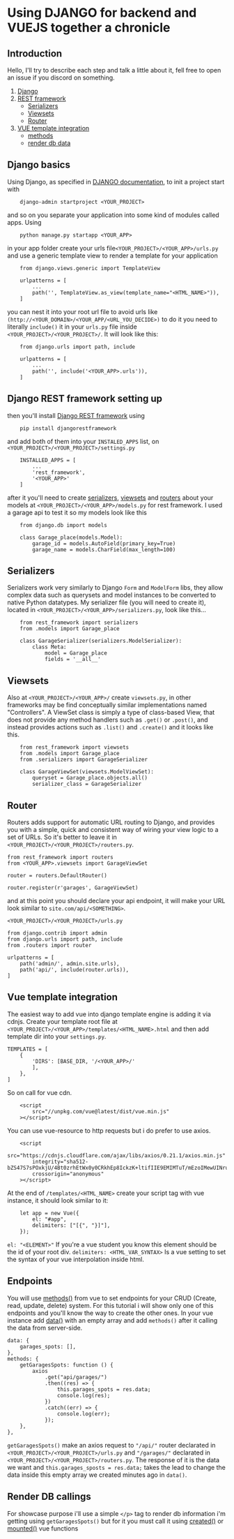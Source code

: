 # Using DJANGO for backend and VUEJS together a chronicle

## Introduction

Hello, I'll try to describe each step and talk a little about it,
fell free to open an issue if you discord on something.

1. [Django](https://github.com/g-orgo/Django-CRUD-with-VUEJS#django-basics)
2. [REST framework](https://github.com/g-orgo/Django-CRUD-with-VUEJS#django-rest-framework-setting-up)
    - [Serializers](https://github.com/g-orgo/Django-CRUD-with-VUEJS#serializers)
    - [Viewsets](https://github.com/g-orgo/Django-CRUD-with-VUEJS#viewsets)
    - [Router](https://github.com/g-orgo/Django-CRUD-with-VUEJS#router)
3. [VUE template integration](https://github.com/g-orgo/Django-CRUD-with-VUEJS#vue-template-integration)
    - [methods](https://github.com/g-orgo/Django-CRUD-with-VUEJS#endpoints)
    - [render db data](https://github.com/g-orgo/Django-CRUD-with-VUEJS#render-db-callings)

## Django basics

Using Django, as specified in [DJANGO documentation](https://www.djangoproject.com/),
to init a project start with

```
    django-admin startproject <YOUR_PROJECT>
```

and so on you separate your application into some kind of modules called apps. Using

```
    python manage.py startapp <YOUR_APP>
```

in your app folder create your urls file`<YOUR_PROJECT>/<YOUR_APP>/urls.py` and use a generic template view to render a template for your application

```
    from django.views.generic import TemplateView

    urlpatterns = [
        ...
        path('', TemplateView.as_view(template_name="<HTML_NAME>")),
    ]

```

you can nest it into your root url file to avoid urls like `(http://<YOUR_DOMAIN>/<YOUR_APP/<URL_YOU_DECIDE>)`
to do it you need to literally `include()` it in your `urls.py` file inside `<YOUR_PROJECT>/<YOUR_PROJECT>/`. It will look like this:

```
    from django.urls import path, include

    urlpatterns = [
        ...
        path('', include('<YOUR_APP>.urls')),
    ]
```

## Django REST framework setting up

then you'll install [Django REST framework](https://www.django-rest-framework.org/)
using

```
    pip install djangorestframework
```

and add both of them into your `INSTALED_APPS` list, on `<YOUR_PROJECT>/<YOUR_PROJECT>/settings.py`

```
    INSTALLED_APPS = [
        ...
        'rest_framework',
        '<YOUR_APP>'
    ]
```

after it you'll need to create [serializers](https://www.django-rest-framework.org/api-guide/serializers/#serializers), [viewsets](https://www.django-rest-framework.org/api-guide/viewsets/#viewsets) and [routers](https://www.django-rest-framework.org/api-guide/routers/#routers) about your models at `<YOUR_PROJECT>/<YOUR_APP>/models.py` for rest framework. I used a garage api to test it so my models look like this

```
    from django.db import models

    class Garage_place(models.Model):
        garage_id = models.AutoField(primary_key=True)
        garage_name = models.CharField(max_length=100)
```

## Serializers

Serializers work very similarly to Django `Form` and `ModelForm` libs, they allow complex data such as querysets and model instances to be converted to native Python datatypes. My serializer file (you will need to create it), located in `<YOUR_PROJECT>/<YOUR_APP>/serializers.py`, look like this...

```
    from rest_framework import serializers
    from .models import Garage_place

    class GarageSerializer(serializers.ModelSerializer):
        class Meta:
            model = Garage_place
            fields = '__all__'
```

## Viewsets

Also at `<YOUR_PROJECT>/<YOUR_APP>/` create `viewsets.py`, in other frameworks may be find conceptually similar implementations named "Controllers". A ViewSet class is simply a type of class-based View, that does not provide any method handlers such as `.get()` or `.post()`, and instead provides actions such as `.list()` and `.create()` and it looks like this.

```
    from rest_framework import viewsets
    from .models import Garage_place
    from .serializers import GarageSerializer

    class GarageViewSet(viewsets.ModelViewSet):
        queryset = Garage_place.objects.all()
        serializer_class = GarageSerializer
```

## Router

Routers adds support for automatic URL routing to Django, and provides you with a simple, quick and consistent way of wiring your view logic to a set of URLs. So it's better to leave it in `<YOUR_PROJECT>/<YOUR_PROJECT>/routers.py`.

```
from rest_framework import routers
from <YOUR_APP>.viewsets import GarageViewSet

router = routers.DefaultRouter()

router.register(r'garages', GarageViewSet)
```

and at this point you should declare your api endpoint, it will make your URL look similar to `site.com/api/<SOMETHING>`.

`<YOUR_PROJECT>/<YOUR_PROJECT>/urls.py`

```
from django.contrib import admin
from django.urls import path, include
from .routers import router

urlpatterns = [
    path('admin/', admin.site.urls),
    path('api/', include(router.urls)),
]
```

## Vue template integration

The easiest way to add vue into django template engine is adding it via cdnjs. Create your template root file at `<YOUR_PROJECT>/<YOUR_APP>/templates/<HTML_NAME>.html` and then add template dir into your `settings.py`.

```
TEMPLATES = [
    {
        'DIRS': [BASE_DIR, '/<YOUR_APP>/'
        ],
    },
]
```

So on call for vue cdn.

```
    <script
        src="//unpkg.com/vue@latest/dist/vue.min.js"
    ></script>
```

You can use vue-resource to http requests but i do prefer to use axios.

```
    <script
        src="https://cdnjs.cloudflare.com/ajax/libs/axios/0.21.1/axios.min.js"
        integrity="sha512-bZS47S7sPOxkjU/4Bt0zrhEtWx0y0CRkhEp8IckzK+ltifIIE9EMIMTuT/mEzoIMewUINruDBIR/jJnbguonqQ=="
        crossorigin="anonymous"
    ></script>
```

At the end of `/templates/<HTML_NAME>` create your script tag with vue instance, it should look similar to it:

```
    let app = new Vue({
        el: "#app",
        delimiters: ["[{", "}]"],
    });
```

`el: "<ELEMENT>"` If you're a vue student you know this element should be the id of your root div.
`delimiters: <HTML_VAR_SYNTAX>` Is a vue setting to set the syntax of your vue interpolation inside html.

## Endpoints

You will use [methods()](https://v1.vuejs.org/guide/events.html) from vue to set endpoints for your CRUD (Create, read, update, delete) system. For this tutorial i will show only one of this endpoints and you'll know the way to create the other ones.
In your vue instance add [data()](https://v3.vuejs.org/api/options-data.html#data) with an empty array and add `methods()` after it calling the data from server-side.

```
data: {
    garages_spots: [],
},
methods: {
    getGaragesSpots: function () {
        axios
            .get("api/garages/")
            .then((res) => {
                this.garages_spots = res.data;
                console.log(res);
            })
            .catch((err) => {
                console.log(err);
            });
    },
},
```

`getGaragesSpots()` make an axios request to `"/api/"` router declarated in `<YOUR_PROJECT>/<YOUR_PROJECT>/urls.py` and `"/garages/"` declarated in `<YOUR_PROJECT>/<YOUR_PROJECT>/routers.py`. The response of it is the data we want and `this.garages_sposts = res.data;` takes the lead to change the data inside this empty array we created minutes ago in `data()`.

## Render DB callings

For showcase purpose i'll use a simple `</p>` tag to render db information i'm getting using `getGaragesSpots()` but for it you must call it using [created()](https://br.vuejs.org/v2/api/#created) or [mounted()](https://br.vuejs.org/v2/api/#mounted) vue functions